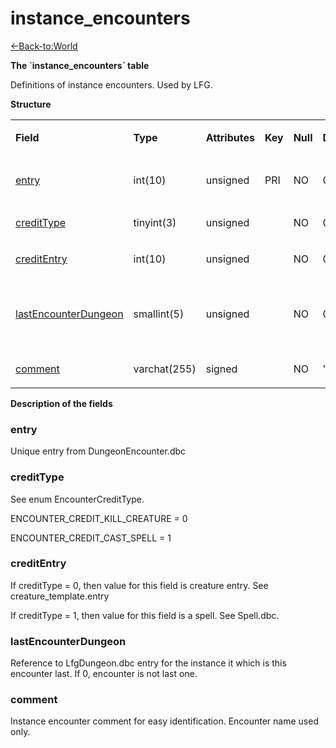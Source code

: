 # instance\_encounters

[<-Back-to:World](database-world.md)

**The \`instance\_encounters\` table**

Definitions of instance encounters. Used by LFG.

**Structure**

<table>
<colgroup>
<col width="12%" />
<col width="12%" />
<col width="12%" />
<col width="12%" />
<col width="12%" />
<col width="12%" />
<col width="12%" />
<col width="12%" />
</colgroup>
<tbody>
<tr class="odd">
<td><p><strong>Field</strong></p></td>
<td><p><strong>Type</strong></p></td>
<td><p><strong>Attributes</strong></p></td>
<td><p><strong>Key</strong></p></td>
<td><p><strong>Null</strong></p></td>
<td><p><strong>Default</strong></p></td>
<td><p><strong>Extra</strong></p></td>
<td><p><strong>Comment</strong></p></td>
</tr>
<tr class="even">
<td><p><a href="#entry">entry</a></p></td>
<td><p>int(10)</p></td>
<td><p>unsigned</p></td>
<td><p>PRI</p></td>
<td><p>NO</p></td>
<td><p>0</p></td>
<td><p> </p></td>
<td><p>Unique entry from DungeonEncounter.dbc</p></td>
</tr>
<tr class="odd">
<td><p><a href="#credittype">creditType</a></p></td>
<td><p>tinyint(3)</p></td>
<td><p>unsigned</p></td>
<td><p> </p></td>
<td><p>NO</p></td>
<td><p>0</p></td>
<td><p> </p></td>
<td><p> </p></td>
</tr>
<tr class="even">
<td><p><a href="#creditentry">creditEntry</a></p></td>
<td><p>int(10)</p></td>
<td><p>unsigned</p></td>
<td><p> </p></td>
<td><p>NO</p></td>
<td><p>0</p></td>
<td><p> </p></td>
<td><p> </p></td>
</tr>
<tr class="odd">
<td><p><a href="#lastencounterdungeon">lastEncounterDungeon</a></p></td>
<td><p>smallint(5)</p></td>
<td><p>unsigned</p></td>
<td><p> </p></td>
<td><p>NO</p></td>
<td><p>0</p></td>
<td><p> </p></td>
<td><p>If not 0, LfgDungeon.dbc entry for the instance it is last encounter in</p></td>
</tr>
<tr class="even">
<td><p><a href="#comment">comment</a></p></td>
<td><p>varchat(255)</p></td>
<td><p>signed</p></td>
<td><p> </p></td>
<td><p>NO</p></td>
<td><p>&quot;</p></td>
<td><p> </p></td>
<td><p> </p></td>
</tr>
</tbody>
</table>

**Description of the fields**

### entry

Unique entry from DungeonEncounter.dbc

### creditType

See enum EncounterCreditType.

ENCOUNTER\_CREDIT\_KILL\_CREATURE = 0

ENCOUNTER\_CREDIT\_CAST\_SPELL = 1

### creditEntry

If creditType = 0, then value for this field is creature entry. See creature\_template.entry

If creditType = 1, then value for this field is a spell. See Spell.dbc.

### lastEncounterDungeon

Reference to LfgDungeon.dbc entry for the instance it which is this encounter last. If 0, encounter is not last one.

### comment

Instance encounter comment for easy identification. Encounter name used only.
